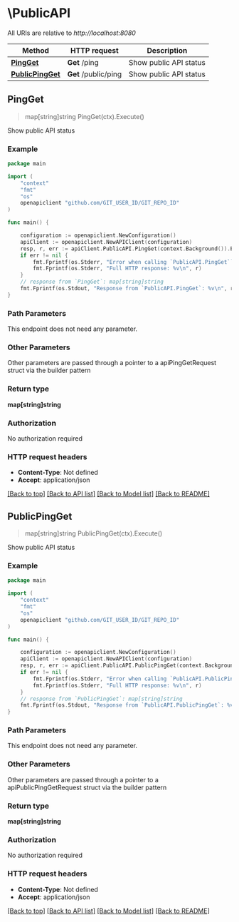 # \PublicAPI

All URIs are relative to *http://localhost:8080*

Method | HTTP request | Description
------------- | ------------- | -------------
[**PingGet**](PublicAPI.md#PingGet) | **Get** /ping | Show public API status
[**PublicPingGet**](PublicAPI.md#PublicPingGet) | **Get** /public/ping | Show public API status



## PingGet

> map[string]string PingGet(ctx).Execute()

Show public API status



### Example

```go
package main

import (
	"context"
	"fmt"
	"os"
	openapiclient "github.com/GIT_USER_ID/GIT_REPO_ID"
)

func main() {

	configuration := openapiclient.NewConfiguration()
	apiClient := openapiclient.NewAPIClient(configuration)
	resp, r, err := apiClient.PublicAPI.PingGet(context.Background()).Execute()
	if err != nil {
		fmt.Fprintf(os.Stderr, "Error when calling `PublicAPI.PingGet``: %v\n", err)
		fmt.Fprintf(os.Stderr, "Full HTTP response: %v\n", r)
	}
	// response from `PingGet`: map[string]string
	fmt.Fprintf(os.Stdout, "Response from `PublicAPI.PingGet`: %v\n", resp)
}
```

### Path Parameters

This endpoint does not need any parameter.

### Other Parameters

Other parameters are passed through a pointer to a apiPingGetRequest struct via the builder pattern


### Return type

**map[string]string**

### Authorization

No authorization required

### HTTP request headers

- **Content-Type**: Not defined
- **Accept**: application/json

[[Back to top]](#) [[Back to API list]](../README.md#documentation-for-api-endpoints)
[[Back to Model list]](../README.md#documentation-for-models)
[[Back to README]](../README.md)


## PublicPingGet

> map[string]string PublicPingGet(ctx).Execute()

Show public API status



### Example

```go
package main

import (
	"context"
	"fmt"
	"os"
	openapiclient "github.com/GIT_USER_ID/GIT_REPO_ID"
)

func main() {

	configuration := openapiclient.NewConfiguration()
	apiClient := openapiclient.NewAPIClient(configuration)
	resp, r, err := apiClient.PublicAPI.PublicPingGet(context.Background()).Execute()
	if err != nil {
		fmt.Fprintf(os.Stderr, "Error when calling `PublicAPI.PublicPingGet``: %v\n", err)
		fmt.Fprintf(os.Stderr, "Full HTTP response: %v\n", r)
	}
	// response from `PublicPingGet`: map[string]string
	fmt.Fprintf(os.Stdout, "Response from `PublicAPI.PublicPingGet`: %v\n", resp)
}
```

### Path Parameters

This endpoint does not need any parameter.

### Other Parameters

Other parameters are passed through a pointer to a apiPublicPingGetRequest struct via the builder pattern


### Return type

**map[string]string**

### Authorization

No authorization required

### HTTP request headers

- **Content-Type**: Not defined
- **Accept**: application/json

[[Back to top]](#) [[Back to API list]](../README.md#documentation-for-api-endpoints)
[[Back to Model list]](../README.md#documentation-for-models)
[[Back to README]](../README.md)

